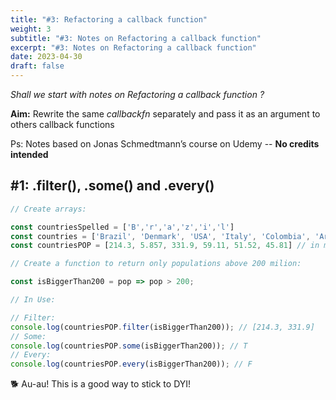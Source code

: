 ```yaml
---
title: "#3: Refactoring a callback function"
weight: 3
subtitle: "#3: Notes on Refactoring a callback function"
excerpt: "#3: Notes on Refactoring a callback function"
date: 2023-04-30
draft: false
---
```


*Shall we start with notes on Refactoring a callback function ?* <br>

**Aim:** Rewrite the same *callbackfn* separately and pass it as an argument to others callback functions  

Ps: Notes based on Jonas Schmedtmann’s course on Udemy -- **No credits intended**




## #1: .filter(), .some() and .every()


```js
// Create arrays: 

const countriesSpelled = ['B','r','a','z','i','l']
const countries = ['Brazil', 'Denmark', 'USA', 'Italy', 'Colombia', 'Argentina']
const countriesPOP = [214.3, 5.857, 331.9, 59.11, 51.52, 45.81] // in milions of people

// Create a function to return only populations above 200 milion:

const isBiggerThan200 = pop => pop > 200;

// In Use:

// Filter:
console.log(countriesPOP.filter(isBiggerThan200)); // [214.3, 331.9]
// Some:
console.log(countriesPOP.some(isBiggerThan200)); // T
// Every:
console.log(countriesPOP.every(isBiggerThan200)); // F
```


<script type="text/javascript">
// Create arrays: 

const countriesSpelled = ['B','r','a','z','i','l']
const countries = ['Brazil', 'Denmark', 'USA', 'Italy', 'Colombia', 'Argentina']
const countriesPOP = [214.3, 5.857, 331.9, 59.11, 51.52, 45.81] // in milions of people

// Create a function to return only populations above 200 milion:

const isBiggerThan200 = pop => pop > 200;

// In Use:

// Filter:
console.log(countriesPOP.filter(isBiggerThan200)); // [214.3, 331.9]
// Some:
console.log(countriesPOP.some(isBiggerThan200)); // T
// Every:
console.log(countriesPOP.every(isBiggerThan200)); // F
</script>


&#128021; Au-au! This is a good way to stick to DYI! 


